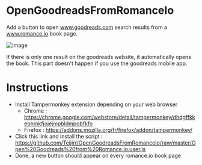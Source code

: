 # OpenGoodreadsFromRomanceIo
Add a button to open www.goodreads.com search results from a www.romance.io book page.

![image](https://github.com/Teijirr/OpenGoodreadsFromRomanceIo/assets/32523642/dea40bbc-1430-4218-bbe3-e3a1b12de843)

If there is only one result on the goodreads website, it automatically opens the book. This part doesn't happen if you use the goodreads mobile app.

# Instructions
- Install Tampermonkey extension depending on your web browser
  - Chrome : https://chrome.google.com/webstore/detail/tampermonkey/dhdgffkkebhmkfjojejmpbldmpobfkfo
  - Firefox : https://addons.mozilla.org/fr/firefox/addon/tampermonkey/
- Click this link and install the script : https://github.com/Teijirr/OpenGoodreadsFromRomanceIo/raw/master/Open%20Goodreads%20from%20Romance.io.user.js
- Done, a new button should appear on every romance.io book page
